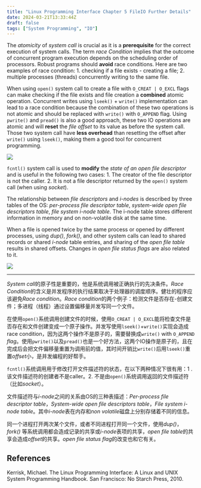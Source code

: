 ```yaml
---
title: "Linux Programming Interface Chapter 5 FileIO Further Details"
date: 2024-03-21T13:33:44Z
draft: false
tags: ["System Programming", "IO"]
---
```


The *atomicity* of *system call* is crucial as it is a **prerequisite** for the correct execution of system calls. The term *race Condition* implies that the outcome of concurrent program execution depends on the scheduling order of processors. Robust programs should **avoid** race conditions. Here are two examples of race condition: 1. checking if a file exists - creating a file; 2. multiple processes (threads) concurrently writing to the same file.

When using `open()` system call to create a file with `O_CREAT | O_EXCL` flags can make checking if the file exists and file creation a **combined** atomic operation. Concurrent writes using `lseek()` + `write()` implementation can lead to a race condition because the combination of these two operations is not atomic and should be replaced with `write()` with `O_APPEND` flag. Using `pwrite()` and `pread()` is also a good approach, these two IO operations are atomic and will **reset** the *file offset* to its value as before the system call. Those two system call have **less overhead** than resetting the offset after `write()` using `lseek()`, making them a good tool for concurrent programming.

<!-- {{ $image := .Resources.Get "image.png" }} -->
![](/image.png)

`fcntl()` system call is used to **modify** the *state of an open file descriptor* and is useful in the following two cases: 1. The creator of the file descriptor is not the caller. 2. It is not a file descriptor returned by the `open()` system call (when using *socket*).

The relationship between *file descriptors* and *i-nodes* is described by three tables of the OS: *per-process file descriptor table*, *system-wide open file descriptors table*, *file system i-node table*. The i-node table stores different information in memory and on non-volatile disk at the same time.

<!-- {{ $image := .Resources.Get "image-1.png" }} -->

When a file is opened twice by the same process or opened by different processes, using *dup()*, *fork()*, and other system calls can lead to shared records or shared *i-node* table entries, and sharing of the *open file table* results in shared offsets. Changes in *open file status flags* are also related to it.

![](/image-1.png)

---

*System call*的原子性是重要的，他是系统调用被正确执行的先决条件。*Race Condition*的含义是并发程序的执行结果取决于处理器的调度顺序。健壮的程序应该避免*Race condition*。*Race condition*的两个例子：检测文件是否存在-创建文件；多进程（线程）通过设置偏移量并发写同一个文件。

在使用`open()`系统调用创建文件的时候，使用`O_CREAT | O_EXCL`能将检查文件是否存在和文件创建变成一个原子操作。并发写使用`lseek()`+`write()`实现会造成race condition，因为这两个操作不是原子的，需要替换成`write()` with `O_APPEND` *flag*。使用`pwrite()`以及`pread()`也是一个好方法，这两个IO操作是原子的，且在完成后会把文件偏移量重置为调用前的值，其时间开销比`write()`后用`lseek()`重置*offset*小，是并发编程的好帮手。

`fcntl()`系统调用用于修改打开文件描述符的状态，在以下两种情况下很有用：1    . 该文件描述符的创建者不是caller。2. 不是由`open()`系统调用返回的文件描述符（比如*socket*）。

文件描述符与*i-node*之间的关系由OS的三种表描述：*Per-process file descriptor table*，*System-wide open file descriptors table*，*File system i-node table*。其中*i-node*表在内存和*non volatile*磁盘上分别存储着不同的信息。

同一个进程打开两次某个文件，或者不同进程打开同一个文件，使用*dup()*，*fork()* 等系统调用都会造成记录的共享或*i-node*表项的共享，*open file table*的共享会造成*offset*的共享。*open file status flag*的改变也和它有关。

## References

Kerrisk, Michael. The Linux Programming Interface: A Linux and UNIX System Programming Handbook. San Francisco: No Starch Press, 2010.

